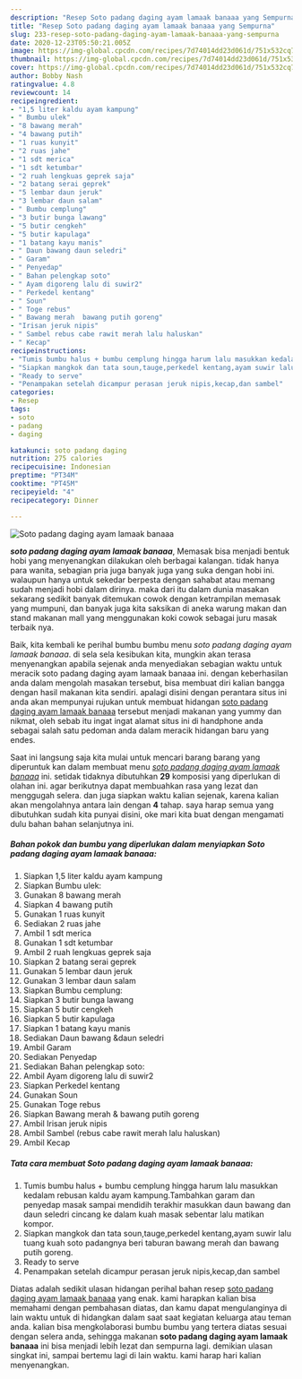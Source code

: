 ```yaml
---
description: "Resep Soto padang daging ayam lamaak banaaa yang Sempurna"
title: "Resep Soto padang daging ayam lamaak banaaa yang Sempurna"
slug: 233-resep-soto-padang-daging-ayam-lamaak-banaaa-yang-sempurna
date: 2020-12-23T05:50:21.005Z
image: https://img-global.cpcdn.com/recipes/7d74014dd23d061d/751x532cq70/soto-padang-daging-ayam-lamaak-banaaa-foto-resep-utama.jpg
thumbnail: https://img-global.cpcdn.com/recipes/7d74014dd23d061d/751x532cq70/soto-padang-daging-ayam-lamaak-banaaa-foto-resep-utama.jpg
cover: https://img-global.cpcdn.com/recipes/7d74014dd23d061d/751x532cq70/soto-padang-daging-ayam-lamaak-banaaa-foto-resep-utama.jpg
author: Bobby Nash
ratingvalue: 4.8
reviewcount: 14
recipeingredient:
- "1,5 liter kaldu ayam kampung"
- " Bumbu ulek"
- "8 bawang merah"
- "4 bawang putih"
- "1 ruas kunyit"
- "2 ruas jahe"
- "1 sdt merica"
- "1 sdt ketumbar"
- "2 ruah lengkuas geprek saja"
- "2 batang serai geprek"
- "5 lembar daun jeruk"
- "3 lembar daun salam"
- " Bumbu cemplung"
- "3 butir bunga lawang"
- "5 butir cengkeh"
- "5 butir kapulaga"
- "1 batang kayu manis"
- " Daun bawang daun seledri"
- " Garam"
- " Penyedap"
- " Bahan pelengkap soto"
- " Ayam digoreng lalu di suwir2"
- " Perkedel kentang"
- " Soun"
- " Toge rebus"
- " Bawang merah  bawang putih goreng"
- "Irisan jeruk nipis"
- " Sambel rebus cabe rawit merah lalu haluskan"
- " Kecap"
recipeinstructions:
- "Tumis bumbu halus + bumbu cemplung hingga harum lalu masukkan kedalam rebusan kaldu ayam kampung.Tambahkan garam dan penyedap masak sampai mendidih terakhir masukkan daun bawang dan daun seledri cincang ke dalam kuah masak sebentar lalu matikan kompor."
- "Siapkan mangkok dan tata soun,tauge,perkedel kentang,ayam suwir lalu tuang kuah soto padangnya beri taburan bawang merah dan bawang putih goreng."
- "Ready to serve"
- "Penampakan setelah dicampur perasan jeruk nipis,kecap,dan sambel"
categories:
- Resep
tags:
- soto
- padang
- daging

katakunci: soto padang daging 
nutrition: 275 calories
recipecuisine: Indonesian
preptime: "PT34M"
cooktime: "PT45M"
recipeyield: "4"
recipecategory: Dinner

---
```



![Soto padang daging ayam lamaak banaaa](https://img-global.cpcdn.com/recipes/7d74014dd23d061d/751x532cq70/soto-padang-daging-ayam-lamaak-banaaa-foto-resep-utama.jpg)

<b><i>soto padang daging ayam lamaak banaaa</i></b>, Memasak bisa menjadi bentuk hobi yang menyenangkan dilakukan oleh berbagai kalangan. tidak hanya para wanita, sebagian pria juga banyak juga yang suka dengan hobi ini. walaupun hanya untuk sekedar berpesta dengan sahabat atau memang sudah menjadi hobi dalam dirinya. maka dari itu dalam dunia masakan sekarang sedikit banyak ditemukan cowok dengan ketrampilan memasak yang mumpuni, dan banyak juga kita saksikan di aneka warung makan dan stand makanan mall yang menggunakan koki cowok sebagai juru masak terbaik nya.



Baik, kita kembali ke perihal bumbu bumbu menu <i>soto padang daging ayam lamaak banaaa</i>. di sela sela kesibukan kita, mungkin akan terasa menyenangkan apabila sejenak anda menyediakan sebagian waktu untuk meracik soto padang daging ayam lamaak banaaa ini. dengan keberhasilan anda dalam mengolah masakan tersebut, bisa membuat diri kalian bangga dengan hasil makanan kita sendiri. apalagi disini dengan perantara situs ini anda akan mempunyai rujukan untuk membuat hidangan <u>soto padang daging ayam lamaak banaaa</u> tersebut menjadi makanan yang yummy dan nikmat, oleh sebab itu ingat ingat alamat situs ini di handphone anda sebagai salah satu pedoman anda dalam meracik hidangan baru yang endes.


Saat ini langsung saja kita mulai untuk mencari barang barang yang diperuntuk kan dalam membuat menu <u><i>soto padang daging ayam lamaak banaaa</i></u> ini. setidak tidaknya dibutuhkan <b>29</b> komposisi yang diperlukan di olahan ini. agar berikutnya dapat membuahkan rasa yang lezat dan menggugah selera. dan juga siapkan waktu kalian sejenak, karena kalian akan mengolahnya antara lain dengan <b>4</b> tahap. saya harap semua yang dibutuhkan sudah kita punyai disini, oke mari kita buat dengan mengamati dulu bahan bahan selanjutnya ini.

<!--inarticleads1-->

##### Bahan pokok dan bumbu yang diperlukan dalam menyiapkan Soto padang daging ayam lamaak banaaa:

1. Siapkan 1,5 liter kaldu ayam kampung
1. Siapkan  Bumbu ulek:
1. Gunakan 8 bawang merah
1. Siapkan 4 bawang putih
1. Gunakan 1 ruas kunyit
1. Sediakan 2 ruas jahe
1. Ambil 1 sdt merica
1. Gunakan 1 sdt ketumbar
1. Ambil 2 ruah lengkuas geprek saja
1. Siapkan 2 batang serai geprek
1. Gunakan 5 lembar daun jeruk
1. Gunakan 3 lembar daun salam
1. Siapkan  Bumbu cemplung:
1. Siapkan 3 butir bunga lawang
1. Siapkan 5 butir cengkeh
1. Siapkan 5 butir kapulaga
1. Siapkan 1 batang kayu manis
1. Sediakan  Daun bawang &amp;daun seledri
1. Ambil  Garam
1. Sediakan  Penyedap
1. Sediakan  Bahan pelengkap soto:
1. Ambil  Ayam digoreng lalu di suwir2
1. Siapkan  Perkedel kentang
1. Gunakan  Soun
1. Gunakan  Toge rebus
1. Siapkan  Bawang merah &amp; bawang putih goreng
1. Ambil Irisan jeruk nipis
1. Ambil  Sambel (rebus cabe rawit merah lalu haluskan)
1. Ambil  Kecap




<!--inarticleads2-->

##### Tata cara membuat Soto padang daging ayam lamaak banaaa:

1. Tumis bumbu halus + bumbu cemplung hingga harum lalu masukkan kedalam rebusan kaldu ayam kampung.Tambahkan garam dan penyedap masak sampai mendidih terakhir masukkan daun bawang dan daun seledri cincang ke dalam kuah masak sebentar lalu matikan kompor.
1. Siapkan mangkok dan tata soun,tauge,perkedel kentang,ayam suwir lalu tuang kuah soto padangnya beri taburan bawang merah dan bawang putih goreng.
1. Ready to serve
1. Penampakan setelah dicampur perasan jeruk nipis,kecap,dan sambel




Diatas adalah sedikit ulasan hidangan perihal bahan resep <u>soto padang daging ayam lamaak banaaa</u> yang enak. kami harapkan kalian bisa memahami dengan pembahasan diatas, dan kamu dapat mengulanginya di lain waktu untuk di hidangkan dalam saat saat kegiatan keluarga atau teman anda. kalian bisa mengkolaborasi bumbu bumbu yang tertera diatas sesuai dengan selera anda, sehingga makanan <b>soto padang daging ayam lamaak banaaa</b> ini bisa menjadi lebih lezat dan sempurna lagi. demikian ulasan singkat ini, sampai bertemu lagi di lain waktu. kami harap hari kalian menyenangkan.

